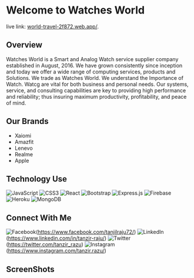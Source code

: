 # Welcome to Watches World

live link: [world-travel-2f872.web.app/](https://world-travel-2f872.web.app/).

## Overview

Watches World is a Smart and Analog Watch service supplier company established in August, 2016. We have grown consistently since inception and today we offer a wide range of computing services, products and Solutions. We trade as Watches World. We understand the Importance of Watch. Watcg are vital for both business and personal needs. Our systems, service, and consulting capabilities are key to providing high performance and reliability; thus insuring maximum productivity, profitability, and peace of mind.

## Our Brands

- Xaiomi
- Amazfit
- Lenevo
- Realme
- Apple

## Technology Use

![JavaScript](https://img.shields.io/badge/javascript-%23323330.svg?style=for-the-badge&logo=javascript&logoColor=%23F7DF1E)
![CSS3](https://img.shields.io/badge/css3-%231572B6.svg?style=for-the-badge&logo=css3&logoColor=white)
![React](https://img.shields.io/badge/react-%2320232a.svg?style=for-the-badge&logo=react&logoColor=%2361DAFB)
![Bootstrap](https://img.shields.io/badge/bootstrap-%23563D7C.svg?style=for-the-badge&logo=bootstrap&logoColor=white)
![Express.js](https://img.shields.io/badge/express.js-%23404d59.svg?style=for-the-badge&logo=express&logoColor=%2361DAFB)
![Firebase](https://img.shields.io/badge/firebase-%23039BE5.svg?style=for-the-badge&logo=firebase)
![Heroku](https://img.shields.io/badge/heroku-%23430098.svg?style=for-the-badge&logo=heroku&logoColor=white)
![MongoDB](https://img.shields.io/badge/MongoDB-%234ea94b.svg?style=for-the-badge&logo=mongodb&logoColor=white)

## Connect With Me

![Facebook](https://img.shields.io/badge/Facebook-%231877F2.svg?style=for-the-badge&logo=Facebook&logoColor=white)(https://www.facebook.com/tanjilraju72/)
![LinkedIn](https://img.shields.io/badge/linkedin-%230077B5.svg?style=for-the-badge&logo=linkedin&logoColor=white)(https://www.linkedin.com/in/tanzir-raju/)
![Twitter](https://img.shields.io/badge/<handle>-%231DA1F2.svg?style=for-the-badge&logo=Twitter&logoColor=white)(https://twitter.com/tanzir_razu)
![Instagram](https://img.shields.io/badge/<handle>-%23E4405F.svg?style=for-the-badge&logo=Instagram&logoColor=white)(https://www.instagram.com/tanzir.razu/)

## ScreenShots
